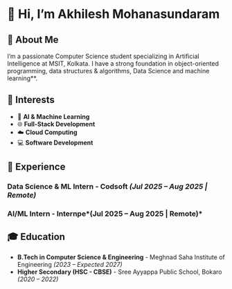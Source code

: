 # 👋 Hi, I’m Akhilesh Mohanasundaram
## 🚀 About Me
I’m a passionate Computer Science student specializing in Artificial Intelligence at MSIT, Kolkata. I have a strong foundation in object-oriented programming, data structures & algorithms, Data Science and machine learning**.

## 🎯 Interests
- 🤖 **AI & Machine Learning**
- 🌐 **Full-Stack Development**
- ☁️ **Cloud Computing**
- 💻 **Software Development**

## 💼 Experience
### **Data Science & ML Intern** - Codsoft *(Jul 2025 – Aug 2025 | Remote)*

### **AI/ML Intern** - Internpe*(Jul 2025 – Aug 2025 | Remote)*

## 🎓 Education
- **B.Tech in Computer Science & Engineering** - Meghnad Saha Institute of Engineering *(2023 – Expected 2027)*
- **Higher Secondary (HSC - CBSE)** - Sree Ayyappa Public School, Bokaro *(2020 – 2022)*
